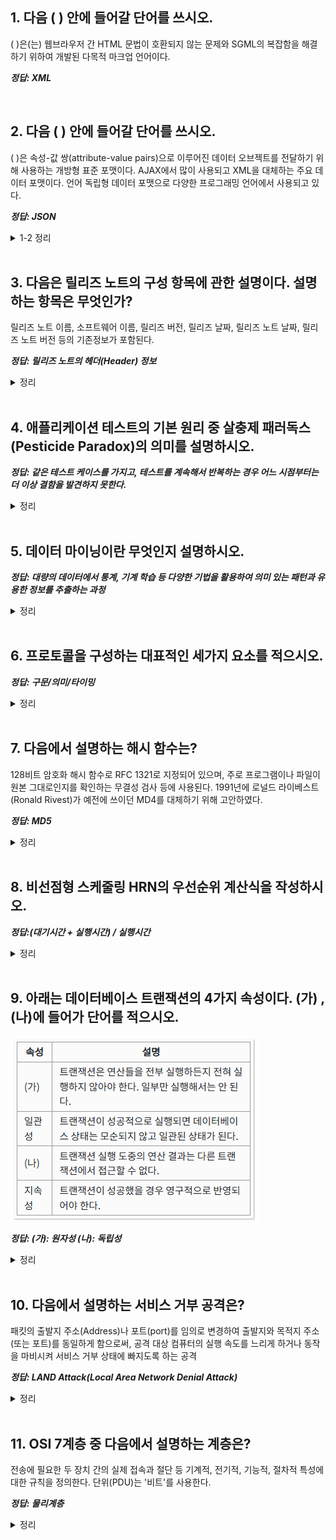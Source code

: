 ## 1. 다음 ( ) 안에 들어갈 단어를 쓰시오.

( )은(는) 웹브라우저 간 HTML 문법이 호환되지 않는 문제와 SGML의 복잡함을 해결하기 위하여 개발된 다목적 마크업 언어이다.

**_정답: XML_**

<br />

## 2. 다음 ( ) 안에 들어갈 단어를 쓰시오.

( )은 속성-값 쌍(attribute-value pairs)으로 이루어진 데이터 오브젝트를 전달하기 위해 사용하는 개방형 표준 포맷이다. AJAX에서 많이 사용되고 XML을 대체하는 주요 데이터 포맷이다. 언어 독립형 데이터 포맷으로 다양한 프로그래밍 언어에서 사용되고 있다.​

**_정답: JSON_**

<details>
<summary>1-2 정리</summary>
<div markdown='1'>
애플리케이션 영역에서 데이터 포맷을 인터페이스 대상으로 전송하고, 이를 수신 측에서 <b style='color:green'>파싱</b> 후 해석하는 방식
<br />
<br />

- <b>XML</b> (eXtensible Markup Language) : HTML 문법의 비호환성과 SGML의 복잡성 해결

- <b>JSON</b> (JavaScript Object Notation) : <b style='text-decoration:underline'>속성-값 쌍</b>으로 이뤄진 데이터 오브젝트를 전달하기 위해 사용하는 개방형 표준 포맷
  <br />
  -> AJAX에서 많이 사용 / XML을 대체하는 주요 데이터 포맷

</div>
</details>
</br>

## 3. 다음은 릴리즈 노트의 구성 항목에 관한 설명이다. 설명하는 항목은 무엇인가?

릴리즈 노트 이름, 소프트웨어 이름, 릴리즈 버전, 릴리즈 날짜, 릴리즈 노트 날짜, 릴리즈 노트 버전 등의 기존정보가 포함된다.

**_정답: 릴리즈 노트의 헤더(Header) 정보_**

<details>
<summary>정리</summary>
<div markdown='1'>
<b>릴리즈 노트</b> (Release Note) : 소프트웨어 또는 서비스가 출시 또는 업데이트 될 때마다 해당 상품의 배포와 함께 변경사항, 기능 추가/삭제, 버그 개선 등 변경 사항을 체계적으로 정리하여 정보를 제공하는 문서

<br />

릴리즈 노트의 헤더 정보는 기본적이고 필수적인 식별 요소들을 포함한다.

- <b>릴리즈 노트 이름</b>: 노트의 고유 식별자
- <b>소프트웨어 이름</b>: 해당 릴리즈가 적용되는 소프트웨어의 명칭
- <b>릴리즈 버전</b>: 업데이트된 소프트웨어의 버전 번호
- <b>릴리즈 날짜</b>: 소프트웨어 버전이 공식적으로 릴리즈된 날짜
- <b>릴리즈 노트 날짜</b>: 릴리즈 노트 자체가 작성되거나 마지막으로 업데이트된 날짜
- <b>릴리즈 노트 버전</b>: 릴리즈 노트의 버전 관리 정보
</div>
</details>
</br>

## 4. 애플리케이션 테스트의 기본 원리 중 살충제 패러독스(Pesticide Paradox)의 의미를 설명하시오.

**_정답: 같은 테스트 케이스를 가지고, 테스트를 계속해서 반복하는 경우 어느 시점부터는 더 이상 결함을 발견하지 못한다._**

<details>
<summary>정리</summary>
<div markdown='1'>
<br />
<b>테스팅의 7가지 기본 원리</b>

1. <b>테스팅은 결함이 존재함을 밝히는 활동이다</b>: 테스트는 결함이 있음을 보여주는 것이지, 결함이 없음을 증명하는 것이 아니다.

2. <b>완벽한 테스팅은 불가능하다</b>: 모든 가능한 경우를 테스트하는 것은 현실적으로 불가능하므로, 위험 분석과 우선순위에 따라 테스트 대상을 선정하고 집중해야 합니다.

3. <b>개발 초기에 테스트를 시작한다</b>: 테스트를 개발 초기부터 시작하면 결함을 조기에 발견하고 수정하여 비용을 절감할 수 있다.

4. <b>결함 집중</b>: 일부 모듈에 대부분의 결함이 집중되는 경향이 있다. 따라서 결함이 집중될 것으로 예상되는 부분에 테스트를 집중해야 한다.

5. <b>살충제 패러독스</b>: 동일한 테스트 케이스로 동일한 테스트를 반복하면 더 이상 새로운 결함을 발견할 수 없게 된다. 따라서 테스트 케이스를 주기적으로 검토하고 수정해야한다.

6. <b>테스팅은 정황에 의존적이다</b>: 테스트 방법은 테스트 대상의 특성, 산업, 적용 분야 등 다양한 상황에 따라 달라져야 한다.

7. <b>오류 부재의 궤변</b>: 프로그램에 오류가 없더라도, 사용자의 요구사항을 만족하지 못하면 좋은 프로그램이 아니다.
</div>
</details>
</br>

## 5. 데이터 마이닝이란 무엇인지 설명하시오.

**_정답: 대량의 데이터에서 통계, 기계 학습 등 다양한 기법을 활용하여 의미 있는 패턴과 유용한 정보를 추출하는 과정_**

<details>
<summary>정리</summary>
<div markdown='1'>
<b>데이터 마이닝 절차</b>

목적 설정 -> 데이터 준비 -> 가공 -> 마이닝 기법 적용 -> 정보 검증

<b>데이터 마이닝 주요 기법</b>

- <b>분류 규칙</b>: 과거 데이터를 토대로 새로운 레코드의 결과 값을 예측하는 기법
- <b>연과 규칙</b>: 데이터 안에 항목들 간의 종속관계를 찾아내는 기법
- <b>연속 규칙</b>: 연관 규칙에 시간 관련 정보가 포함된 형태의 기법
- <b>데이터 군집화</b>: 대상 레코드들을 유사한 특성을 지닌 몇 개의 소그룹으로 분할하는 작업
</div>
</details>
</br>

## 6. 프로토콜을 구성하는 대표적인 세가지 요소를 적으시오.

**_정답: 구문/의미/타이밍_**

<details>
<summary>정리</summary>
<div markdown='1'>

- <b>구문(Syntax)</b>: 프로토콜에서 사용하는 메시지의 형식과 구조를 정의
- <b>의미(Semantics)</b>: 프로토콜에서 사용하는 메시지의 의미와 해석을 정의
- <b>타이밍(Timing)</b>: 프로토콜에서 사용하는 메시지의 전송 시점과 순서를 정의
</div>
</details>
</br>

## 7. 다음에서 설명하는 해시 함수는?

128비트 암호화 해시 함수로 RFC 1321로 지정되어 있으며, 주로 프로그램이나 파일이 원본 그대로인지를 확인하는 무결성 검사 등에 사용된다. 1991년에 로널드 라이베스트(Ronald Rivest)가 예전에 쓰이던 MD4를 대체하기 위해 고안하였다.

**_정답: MD5_**

<details>
<summary>정리</summary>
<div markdown='1'>

<b>해시 함수</b>

다양한 크기를 갖는 임의의 데이터로부터 <b>고정된 길이</b>의 짧은 해쉬 값을 출력하는 수학적 함수

<b>1. 암호학적 해시 함수</b>

데이터의 무결성 검증, 비밀번호 보관, 디지털 서명 등 보안 용도로 사용

- <b>MD5(Message Digest Algorithm 5)</b>: 프로그램이나 파일의 무결성 검사 등에 사용되는 128비트 함수다. 이전에 쓰이던 MD4를 대체하기 위해 고안하였다.
- <b>SHA(Secure Hash Algorithm)</b>: MD5에서 발전, 서로 연관된 해쉬 함수들의 집합, 미국 국가 표준으로 지정되었다. SHA-0과 SHA-1은 160비트의 해쉬값 크기를 가지고, <b>SHA-2(SHA-224/256/384/512)</b>는 각각 224/256/384/512 비트의 해쉬값을 제공한다.

<b>2. 비암호학적 해시 함수</b>

데이터의 오류 검출 및 빠른 검색 등 비보안 용도로 사용

- <b>CRC32</b>: 주로 데이터 전송 시 오류를 검출하는데 사용
- <b>MurmurHash</b>: 빠른 속도로 데이터를 처리해야 하는 경우에 사용

</div>
</details>
</br>

## 8. 비선점형 스케줄링 HRN의 우선순위 계산식을 작성하시오.​

**_정답:(대기시간 + 실행시간) / 실행시간_**

<details>
<summary>정리</summary>
<div markdown='1'>

스케줄링은 운영체제가 여러 프로세스 입력이 들어왔을 때 <b>프로세스 실행 우선순위</b>를 정하기 위한 기법이다.

<b>선점 스케줄링</b> (Preemptive Scheduling): CPU 사용 중인 프로세스를 강제로 중단하고, 다른 프로세스에게 배정할 수 있는 방식이다.

- <b>SRT</b> (Shortest Remaining Time): 실행 중인 프로세스의 남은 실행 기간이 더 긴 경우, <b style="text-decoration:underline">남은 실행 시간이 더 짧은 프로세스</b>가 도착하면 실행 중인 프로세스를 중단하고, 새로운 프로세스를 실행한다.

- <b>RR</b> (Round Robin): 모든 프로세스에 <b style="text-decoration:underline">동일한 시긴 할당량</b>을 주고, 해당 시간동안만 실행한 후 다음 프로세스로 전환한다. 주기적으로 모든 프로세스에게 CPU가 돌아가도록 설계된 방식이다.

- <b>MFQ</b> (Multi-Level Feedback Queue): 프로세스들이 여러 레벨의 우선순위 큐에 배정되며, 각 프로세스가 CPU를 사용할 때마다 우선순위가 변동한다. 처음엔 높은 우선순위 큐에 있다가, 시간이 지나면 낮은 우선순위 큐로 이동할 수 있다.

<b>비선점 스케줄링</b> (Non-preemptive Scheduling): 프로세스가 CPU를 점유하면 작업이 끝날 때까지 다른 프로세스가 CPU를 가로채지 않는 방식이다.

- <b>FCFS</b> (First Come First Served): 가장 <b style="text-decoration:underline">먼저 도착한 프로세스</b>부터 차례대로 CPU를 할당받아 실행한다. 먼저 도착한 긴 작업 떄문에 뒤에 도착한 짧은 작업들이 오랜 시간 대기해야하는 <b style="color:green">대기 시간 증가</b> 문제를 겪을 수 있다.

- <b>SJF</b> (Shortest Job First): CPU 사용 시간이 가장 짧은 프로세스부터 우선적으로 실행하는 방식이다. 실행 시간이 긴 프로세스가 무한정 대기하는 <b style="color:green">기아 현상</b>이 발생할 수 있다.

- <b>HRN</b> (Highest Response Ratio Next): 대기 시간과 실행 시간을 고려해 응답 비율이 높은 프로세스를 우선 처리하는 방식이다. 응답 비율은 <b style="text-decoration:underline">(대기시간 + 실행시간) / 실행시간</b>으로 계산된다.

</div>
</details>
</br>

## 9. 아래는 데이터베이스 트랜잭션의 4가지 속성이다. (가) , (나)에 들어가 단어를 적으시오.

![9번 문제](image.png)

**_정답: (가): 원자성 (나): 독립성_**

<details>
<summary>정리</summary>
<div markdown='1'>

<b>트랜잭션</b>(Transaction): 데이터베이스 상태를 변환시키는 하나의 논리적 기능을 수행하기 위한 작업 단위

> 컴퓨터 과학 분야에서의 트랜잭션(Transaction)은 <span style="color:green">"더 이상 분할이 불가능한 업무처리의 단위"</span>를 의미한다.

- <b>원자성</b> (Atomicity): 트랜잭션 연산이 정상적으로 수행되거나 <b>(Commit)</b>, 아니면 어떠한 연산도 수행되지 않아야 한다 <b>(Rollback)</b>

- <b>일관성</b> (Consistency): 시스템의 고정 요소는 트랜잭션 수행 전/후로 동일해야 한다

- <b>독립성</b> (Isolation): 개별 트랜잭션은 다른 트랜잭션의 간섭 및 영향 받지 않아야 한다

- <b>영속성</b> (Durability): 완료된 트랜잭션 결과는 영구적으로 기록되어야 한다

</div>
</details>
</br>

## 10. 다음에서 설명하는 서비스 거부 공격은?

패킷의 출발지 주소(Address)나 포트(port)를 임의로 변경하여 출발지와 목적지 주소(또는 포트)를 동일하게 함으로써, 공격 대상 컴퓨터의 실행 속도를 느리게 하거나 동작을 마비시켜 서비스 거부 상태에 빠지도록 하는 공격

**_정답: LAND Attack(Local Area Network Denial Attack)_**

<details>
<summary>정리</summary>
<div markdown='1'>

<b>서비스 공격 유형</b>

- <b>서비스 거부 공격</b> (DOS: Denial of Service): <b style="text-decoration:underline">대량의 데이터를 한 곳의 서버에 집중적으로 전송</b>하여 표적이 되는 서버의 정상적인 기능을 방해
- <b>분산 서비스 거부 공격</b> (DDOS): <b style="text-decoration:underline">여러 대의 장비에서 한 곳의 서버</b>에 분산 서비스 공격
- <b>Ping of Death</b>: Ping 명령을 전송할 때 <b style="text-decoration:color">허용범위 이상의 ICMP 패킷</b>을 전송하여 대상 시스템의 네트워크를 마비
- <b>Ping Flood</b>: 과도한 ICMP 메시지에 의한 응답 과다로 시스템 에러 유발
- <b>스머핑</b> (Smurfing): <b style="text-decoration:underline">IP / ICMP 특성</b>을 악용하여 엄청난 양의 데이터를 한 사이트에 집중적으로 보내 네트워크를 불능 상태로 만듬
- <b>TearDrop</b>: <b style="text-decoration:underline">Fragment number 값을 변형</b>하여 수신측에서 패킷 조립 시 오류로 인한 과부하로 시스템 다운을 유도
- <b>LAND Attack</b>: <b style="text-decoration:underline">송/수신 IP 주소를 모두 타겟 IP 주소로 하여</b> 자기 자신에게 무한히 응답하게 하는 공격
- <b>Evil twin attack</b>: <b style="text-decoration:underline">무선 핫스팟 네트워크에 연결된 사용자들</b>의 정보를 탈취하는 무선 wifi 피싱 기법
- <b>Switching Jamming</b>: 위조된 매체 접근 제어(MAC) 주소를 지속적으로 보내 스위치 MAC 주소를 혼란시켜 더미 허브 (Dummy Hub)처럼 작동

</div>
</details>
</br>

## 11. OSI 7계층 중 다음에서 설명하는 계층은?

전송에 필요한 두 장치 간의 실제 접속과 절단 등 기계적, 전기적, 기능적, 절차적 특성에 대한 규칙을 정의한다. 단위(PDU)는 '비트'를 사용한다.

**_정답: 물리계층_**

<details>
<summary>정리</summary>
<div markdown='1'>

</div>
</details>
</br>
